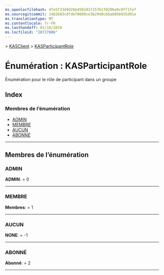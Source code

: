 ```yaml
---
ms.openlocfilehash: dfe5f33d9d2bb458101f157b1f0296e0c0ff1fef
ms.sourcegitcommit: 1482683c0fde70600ce3b2948cbba8856935d91e
ms.translationtype: MT
ms.contentlocale: fr-FR
ms.lasthandoff: 01/18/2019
ms.locfileid: "28727886"
---
```

[](../README.md) > [KASClient](../modules/kasclient.md) > [KASParticipantRole](../enums/kasclient.kasparticipantrole.md)

# <a name="enumeration-kasparticipantrole"></a>Énumération : KASParticipantRole

Énumération pour le rôle de participant dans un groupe
## <a name="index"></a>Index

### <a name="enumeration-members"></a>Membres de l’énumération

* [ADMIN](kasclient.kasparticipantrole.md#admin)
* [MEMBRE](kasclient.kasparticipantrole.md#member)
* [AUCUN](kasclient.kasparticipantrole.md#none)
* [ABONNÉ](kasclient.kasparticipantrole.md#subscriber)

---

## <a name="enumeration-members"></a>Membres de l’énumération

<a id="admin"></a>

###  <a name="admin"></a>ADMIN

**ADMIN**: = 0

___

<a id="member"></a>

###  <a name="member"></a>MEMBRE

**Membres**: = 1

___

<a id="none"></a>

###  <a name="none"></a>AUCUN

**NONE**: = -1

___

<a id="subscriber"></a>

###  <a name="subscriber"></a>ABONNÉ

**Abonné**: = 2

___

